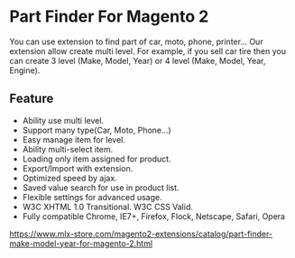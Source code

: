 # Part Finder For Magento 2

You can use extension to find part of car, moto, phone, printer... Our extension allow create multi level. 
For example, if you sell car tire then you can create 3 level (Make, Model, Year) or 4 level (Make, Model, Year, Engine).

## Feature
- Ability use multi level.
- Support many type(Car, Moto, Phone...)
- Easy manage item for level.
- Ability multi-select item.
- Loading only item assigned for product.
- Export/Import with extension.
- Optimized speed by ajax.
- Saved value search for use in product list.
- Flexible settings for advanced usage.
- W3C XHTML 1.0 Transitional. W3C CSS Valid.
- Fully compatible Chrome, IE7+, Firefox, Flock, Netscape, Safari, Opera

https://www.mlx-store.com/magento2-extensions/catalog/part-finder-make-model-year-for-magento-2.html
